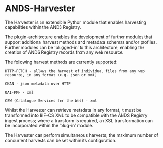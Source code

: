 ANDS-Harvester
==============

The Harvester is an extensible Python module that enables harvesting capabilities within the ANDS Registry.

The plugin-architecture enables the development of further modules that support additional harvest methods and metadata schemas and/or profiles.  Further modules can be ‘plugged-in’ to this architecture, enabling the creation of ANDS Registry records from any web resource.

The following harvest methods are currently supported:

    HTTP-FETCH - allows the harvest of individual files from any web resource, in any format (e.g. json or xml)

    CKAN - json metadata over HTTP

    OAI-PMH - xml

    CSW (Catalogue Services for the Web) - xml


Whilst the Harvester can retrieve metadata in any format, it must be transformed into RIF-CS XML to be compatible with the ANDS Registry ingest process; where a transform is required, an XSL transformation can be incorporated within the ‘plug-in’ module.

The Harvester can perform simultaneous harvests; the maximum number of concurrent harvests can be set within its configuration.
